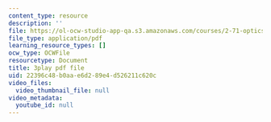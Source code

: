 ```yaml
---
content_type: resource
description: ''
file: https://ol-ocw-studio-app-qa.s3.amazonaws.com/courses/2-71-optics-spring-2009/22396c48b0aae6d289e4d526211c620c_s8XKzciLgak.pdf
file_type: application/pdf
learning_resource_types: []
ocw_type: OCWFile
resourcetype: Document
title: 3play pdf file
uid: 22396c48-b0aa-e6d2-89e4-d526211c620c
video_files:
  video_thumbnail_file: null
video_metadata:
  youtube_id: null
---
```


